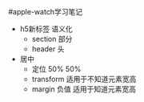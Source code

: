 #apple-watch学习笔记

- h5新标签 语义化
    - section 部分
    - header 头
- 居中
    - 定位 50% 50%
    - transform 适用于不知道元素宽高
    - margin 负值 适用于知道元素宽高